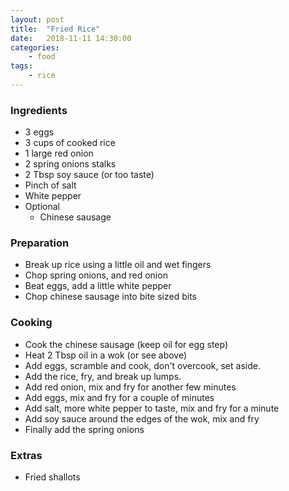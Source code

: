 ```yaml
---
layout: post
title:	"Fried Rice"
date:	2018-11-11 14:30:00
categories:
    - food
tags:
    - rice
---
```


### Ingredients

* 3 eggs
* 3 cups of cooked rice
* 1 large red onion
* 2 spring onions stalks
* 2 Tbsp soy sauce (or too taste)
* Pinch of salt
* White pepper
* Optional
  * Chinese sausage

### Preparation

* Break up rice using a little oil and wet fingers
* Chop spring onions, and red onion
* Beat eggs, add a little white pepper
* Chop chinese sausage into bite sized bits

### Cooking

* Cook the chinese sausage (keep oil for egg step)
* Heat 2 Tbsp oil in a wok (or see above)
* Add eggs, scramble and cook, don't overcook, set aside.
* Add the rice, fry, and break up lumps.
* Add red onion, mix and fry for another few minutes
* Add eggs, mix and fry for a couple of minutes
* Add salt, more white pepper to taste, mix and fry for a minute
* Add soy sauce around the edges of the wok, mix and fry
* Finally add the spring onions

### Extras

* Fried shallots